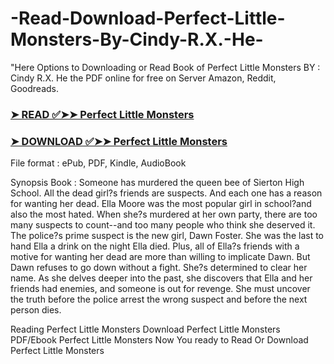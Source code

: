 # -Read-Download-Perfect-Little-Monsters-By-Cindy-R.X.-He-

"Here Options to Downloading or Read Book of Perfect Little Monsters BY : Cindy R.X. He the PDF online for free on Server Amazon, Reddit, Goodreads.

### [➤ READ ✅➤➤ Perfect Little Monsters](https://en.ebooksteach.xyz/?book=193544854-perfect-little-monsters)
### [➤ DOWNLOAD ✅➤➤ Perfect Little Monsters](https://en.ebooksteach.xyz/?book=193544854-perfect-little-monsters)

File format : ePub, PDF, Kindle, AudioBook

Synopsis Book : Someone has murdered the queen bee of Sierton High School. All the dead girl?s friends are suspects. And each one has a reason for wanting her dead. Ella Moore was the most popular girl in school?and also the most hated. When she?s murdered at her own party, there are too many suspects to count--and too many people who think she deserved it. The police?s prime suspect is the new girl, Dawn Foster. She was the last to hand Ella a drink on the night Ella died. Plus, all of Ella?s friends with a motive for wanting her dead are more than willing to implicate Dawn.  But Dawn refuses to go down without a fight. She?s determined to clear her name. As she delves deeper into the past, she discovers that Ella and her friends had enemies, and someone is out for revenge. She must uncover the truth before the police arrest the wrong suspect and before the next person dies.

Reading Perfect Little Monsters
Download Perfect Little Monsters
PDF/Ebook Perfect Little Monsters
Now You ready to Read Or Download Perfect Little Monsters
